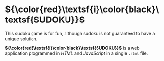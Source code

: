 # ${\color{red}\textsf{i}\color{black}\textsf{SUDOKU}}$
This sudoku game is for fun, although sudoku is not guaranteed to have a unique solution.

**${\color{red}\textsf{i}\color{black}\textsf{SUDOKU}}$** is a web application programmed in *HTML* and *JavaScript* in a single `.html` file.
